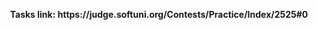 <p align="center">
  <b>Tasks link: https://judge.softuni.org/Contests/Practice/Index/2525#0</b><br>
</p>
